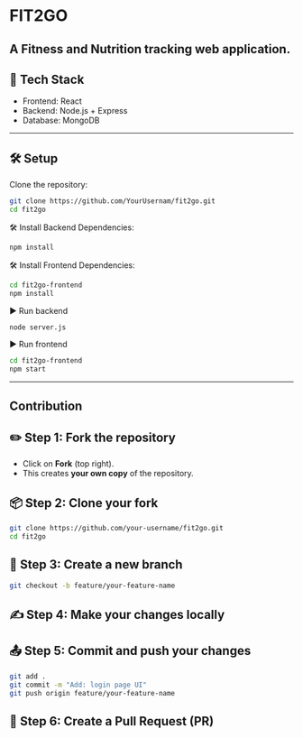 # FIT2GO
A Fitness and Nutrition tracking web application.
---
## 🚀 Tech Stack
- Frontend: React 
- Backend: Node.js + Express
- Database: MongoDB
---
## 🛠 Setup

Clone the repository:

```bash
git clone https://github.com/YourUsernam/fit2go.git
cd fit2go
```

🛠 Install Backend Dependencies:

```bash
npm install
```

🛠 Install Frontend Dependencies:

```bash
cd fit2go-frontend
npm install
```

▶️ Run backend

```bash
node server.js
```
▶️ Run frontend

```bash
cd fit2go-frontend
npm start
```
---
## Contribution

## ✏️ Step 1: Fork the repository
 
- Click on **Fork** (top right).  
- This creates **your own copy** of the repository.

 ## 📦 Step 2: Clone your fork

```bash
git clone https://github.com/your-username/fit2go.git
cd fit2go
```

## 🌱 Step 3: Create a new branch

```bash
git checkout -b feature/your-feature-name
```

## ✍ Step 4: Make your changes locally

## 📤 Step 5: Commit and push your changes

```bash
git add .
git commit -m "Add: login page UI"
git push origin feature/your-feature-name
```
🔄 Step 6: Create a Pull Request (PR)
---
